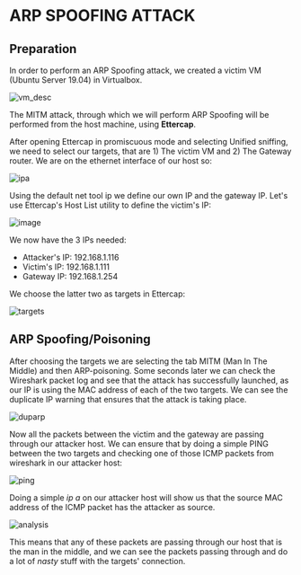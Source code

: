 # ARP SPOOFING ATTACK

## Preparation

In order to perform an ARP Spoofing attack, we created a victim VM (Ubuntu Server 19.04) in Virtualbox.

![vm_desc](https://user-images.githubusercontent.com/28576118/71472063-4d369d00-27da-11ea-9632-bfcdc2911ed8.png)

The MITM attack, through which we will perform ARP Spoofing will be performed from the host machine, using <b>Ettercap</b>.

After opening Ettercap in promiscuous mode and selecting Unified sniffing, we need to select our targets, that are 1) The victim VM and 2) The Gateway router. We are on the ethernet interface of our host so:


![ipa](https://user-images.githubusercontent.com/28576118/71472689-a56e9e80-27dc-11ea-9677-2de6851ab61f.png)

Using the default net tool ip we define our own IP and the gateway IP.
Let's use Ettercap's Host List utility to define the victim's IP:

![image](https://user-images.githubusercontent.com/28576118/71472904-89b7c800-27dd-11ea-9d88-01cd834c5934.png)

We now have the 3 IPs needed:
<ul>
  <li> Attacker's IP: 192.168.1.116 </li>
  <li> Victim's IP: 192.168.1.111 </li>
  <li> Gateway IP: 192.168.1.254 </li>
</ul>
We choose the latter two as targets in Ettercap:

![targets](https://user-images.githubusercontent.com/28576118/71473128-7c4f0d80-27de-11ea-83c4-60f21ed40f14.png)

## ARP Spoofing/Poisoning

After choosing the targets we are selecting the tab MITM (Man In The Middle) and then ARP-poisoning. Some seconds later we can check the Wireshark packet log and see that the attack has successfully launched, as our IP is using the MAC address of each of the two targets. We can see the duplicate IP warning that ensures that the attack is taking place.

![duparp](https://user-images.githubusercontent.com/28576118/71473381-6beb6280-27df-11ea-8321-5dc2be29c4c1.png)

Now all the packets between the victim and the gateway are passing through our attacker host. We can ensure that by doing a simple PING between the two targets and checking one of those ICMP packets from wireshark in our attacker host:

![ping](https://user-images.githubusercontent.com/28576118/71473911-bd94ec80-27e1-11ea-8a16-614065e09509.png)

Doing a simple <i> ip a </i> on our attacker host will show us that the source MAC address of the ICMP packet has the attacker as source. 

![analysis](https://user-images.githubusercontent.com/28576118/71473909-bc63bf80-27e1-11ea-9ea3-59a150e702ec.png)

This means that any of these packets are passing through our host that is the man in the middle, and we can see the packets passing through and do a lot of <i> nasty </i> stuff with the targets' connection.
